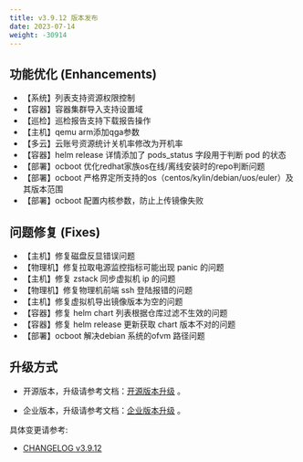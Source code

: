 ```yaml
---
title: v3.9.12 版本发布
date: 2023-07-14
weight: -30914
---
```


## 功能优化 (Enhancements)

- 【系统】列表支持资源权限控制
- 【容器】容器集群导入支持设置域
- 【巡检】巡检报告支持下载报告操作
- 【主机】qemu arm添加qga参数
- 【多云】云账号资源统计关机率修改为开机率
- 【容器】helm release 详情添加了 pods_status 字段用于判断 pod 的状态
- 【部署】ocboot 优化redhat家族os在线/离线安装时的repo判断问题
- 【部署】ocboot 严格界定所支持的os（centos/kylin/debian/uos/euler）及其版本范围
- 【部署】ocboot 配置内核参数，防止上传镜像失败 

## 问题修复 (Fixes)

- 【主机】修复磁盘反显错误问题
- 【物理机】修复拉取电源监控指标可能出现 panic 的问题
- 【主机】修复 zstack 同步虚拟机 ip 的问题
- 【物理机】修复物理机前端 ssh 登陆报错的问题
- 【主机】修复虚拟机导出镜像版本为空的问题
- 【容器】修复 helm chart 列表根据仓库过滤不生效的问题
- 【容器】修复 helm release 更新获取 chart 版本不对的问题
- 【部署】ocboot 解决debian 系统的ofvm 路径问题

## 升级方式

- 开源版本，升级请参考文档：[开源版本升级](https://www.cloudpods.org/zh/docs/setup/upgrade/) 。

- 企业版本，升级请参考文档：[企业版本升级](https://docs.yunion.cn/zh/docs/quick/upgrade/) 。

具体变更请参考:

- [CHANGELOG v3.9.12](https://www.cloudpods.org/zh/docs/development/changelog/release-3.9/3-9-12/)


